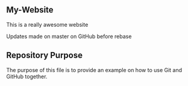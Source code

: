 ## My-Website

This is a really awesome website

Updates made on master on GitHub before rebase

## Repository Purpose

The purpose of this file is to provide an example
on how to use Git and GitHub together.